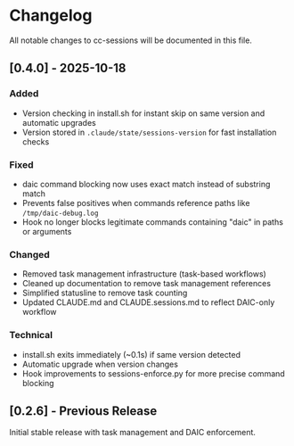 # Changelog

All notable changes to cc-sessions will be documented in this file.

## [0.4.0] - 2025-10-18

### Added
- Version checking in install.sh for instant skip on same version and automatic upgrades
- Version stored in `.claude/state/sessions-version` for fast installation checks

### Fixed
- daic command blocking now uses exact match instead of substring match
- Prevents false positives when commands reference paths like `/tmp/daic-debug.log`
- Hook no longer blocks legitimate commands containing "daic" in paths or arguments

### Changed
- Removed task management infrastructure (task-based workflows)
- Cleaned up documentation to remove task management references
- Simplified statusline to remove task counting
- Updated CLAUDE.md and CLAUDE.sessions.md to reflect DAIC-only workflow

### Technical
- install.sh exits immediately (~0.1s) if same version detected
- Automatic upgrade when version changes
- Hook improvements to sessions-enforce.py for more precise command blocking

## [0.2.6] - Previous Release

Initial stable release with task management and DAIC enforcement.
